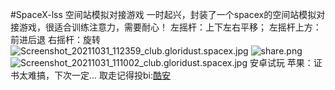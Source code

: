 #SpaceX-lss 空间站模拟对接游戏
一时起兴，封装了一个spacex的空间站模拟对接游戏，很适合训练注意力，需要耐心！
左摇杆：上下左右平移；
左摇杆上方：前进后退
右摇杆：旋转
![Screenshot_20211031_112359_club.gloridust.spacex.jpg](https://i.loli.net/2021/10/31/tcGqa3TSb4KgfUD.jpg)
![share.png](https://i.loli.net/2021/10/31/EoUQChS2DmOkjWu.png)
![Screenshot_20211031_111002_club.gloridust.spacex.jpg](https://i.loli.net/2021/10/31/5YG7rmM1Wigc9vq.jpg)
安卓试玩
苹果：证书太难搞，下次一定...
取走记得投bi:[酷安](https://www.coolapk.com/feed/31091431?shareKey=YWFlZWVkODJjMzNhNjE3ZTBhMDA~&shareUid=3762306&shareFrom=com.coolapk.market_11.4.2)